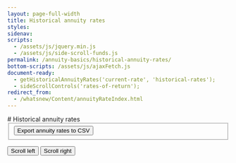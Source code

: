```yaml
---
layout: page-full-width
title: Historical annuity rates
styles:
sidenav:
scripts:
  - /assets/js/jquery.min.js
  - /assets/js/side-scroll-funds.js
permalink: /annuity-basics/historical-annuity-rates/
bottom-scripts: /assets/js/ajaxFetch.js
document-ready:
  - getHistoricalAnnuityRates('current-rate', 'historical-rates');
  - sideScrollControls('rates-of-return');
redirect_from:
  - /whatsnew/Content/annuityRateIndex.html
---
```


<div class="usa-grid centered" markdown="1">
# Historical annuity rates

<form class="share-price-date-range" action="javascript:void(0);">
<fieldset>
<button class="usa-button" onClick='doDownloadAnnuityRates("CSV");'>
  Export annuity rates to CSV <i class="fal fa-file-export"></i></button>
</fieldset>
</form>
</div>

<!-- <div class="table-scroll-buttons">
  <button id="slideRight" class="slide-right" type="button" class="usa-button-secondary"><i class="fal fa-arrow-to-left"></i> Scroll left</button>
  <button id="slideLeft" class="slide-left" type="button" class="usa-button-secondary">Scroll right <i class="fal fa-arrow-to-right"></i></button>
</div>
</div> -->

<div class="table-scroll-buttons">
  <button id="slideRight" class="slide-right" type="button" class="usa-button-secondary"><i class="fal fa-arrow-to-left"></i> Scroll left</button>
  <button id="slideLeft" class="slide-left" type="button" class="usa-button-secondary">Scroll right <i class="fal fa-arrow-to-right"></i></button>
</div>
<!-- END div.table-view -->
<div id="historical-rates" class="table-side-scroll"></div>

<!-- CONTENT END -->
